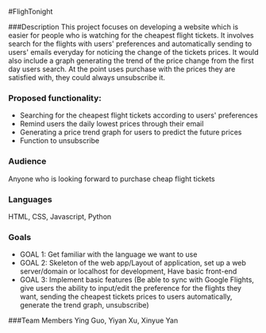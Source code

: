 #FlighTonight

###Description
This project focuses on developing a website which is easier for people who is watching for the cheapest flight tickets. It involves search for the flights with users' preferences and automatically sending to users' emails everyday for noticing the change of the tickets prices. It would also include a graph generating the trend of the price change from the first day users search. At the point uses purchase with the prices they are satisfied with, they could always unsubscribe it.

### Proposed functionality:
- Searching for the cheapest flight tickets according to users' preferences
- Remind users the daily lowest prices through their email
- Generating a price trend graph for users to predict the future prices
- Function to unsubscribe

### Audience
Anyone who is looking forward to purchase cheap flight tickets

### Languages
HTML, CSS, Javascript, Python

### Goals
- GOAL 1: Get familiar with the language we want to use
- GOAL 2: Skeleton of the web app/Layout of application, set up a web server/domain or localhost for development, Have basic front-end
- GOAL 3: Implement basic features (Be able to sync with Google Flights, give users the ability to input/edit the preference for the flights they want, sending the cheapest tickets prices to users automatically, generate the trend graph, unsubscribe)

###Team Members
Ying Guo, Yiyan Xu, Xinyue Yan
